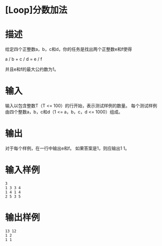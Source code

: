 # [Loop]分数加法

# 描述
给定四个正整数a，b，c和d，你的任务是找出两个正整数e和f使得

a / b + c / d = e / f

并且e和f的最大公约数为1。

# 输入
输入以包含整数T（T <= 100）的行开始，表示测试样例的数量。 每个测试样例由四个整数a，b，c和d（1 <= a，b，c，d <= 1000）组成。

# 输出
对于每个样例，在一行中输出e和f。 如果答案是1，则应输出1 1。

# 输入样例
```
3
1 3 3 4
1 4 1 4
2 5 3 5
```

# 输出样例
```
13 12
1 2
1 1

```

